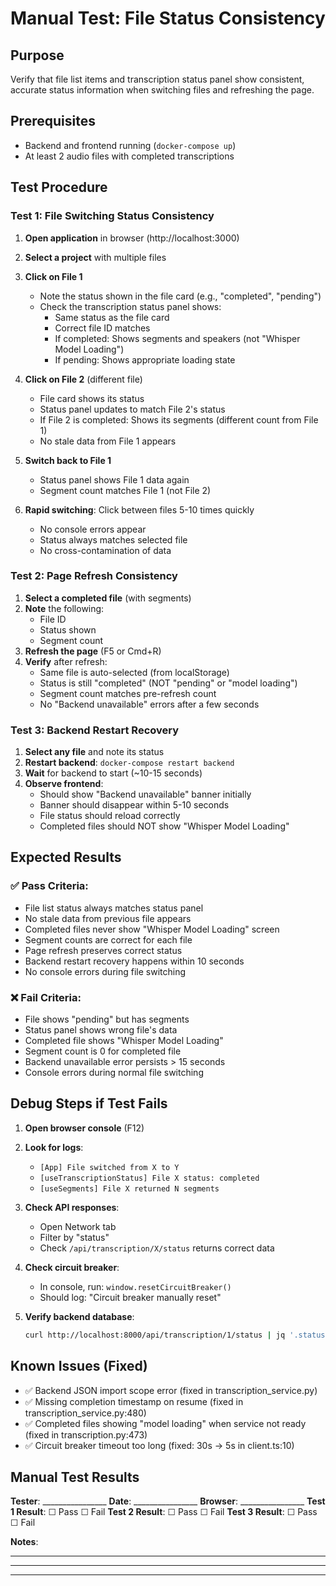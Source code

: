 # Manual Test: File Status Consistency

## Purpose
Verify that file list items and transcription status panel show consistent, accurate status information when switching files and refreshing the page.

## Prerequisites
- Backend and frontend running (`docker-compose up`)
- At least 2 audio files with completed transcriptions

## Test Procedure

### Test 1: File Switching Status Consistency

1. **Open application** in browser (http://localhost:3000)
2. **Select a project** with multiple files
3. **Click on File 1**
   - Note the status shown in the file card (e.g., "completed", "pending")
   - Check the transcription status panel shows:
     - Same status as the file card
     - Correct file ID matches
     - If completed: Shows segments and speakers (not "Whisper Model Loading")
     - If pending: Shows appropriate loading state

4. **Click on File 2** (different file)
   - File card shows its status
   - Status panel updates to match File 2's status
   - If File 2 is completed: Shows its segments (different count from File 1)
   - No stale data from File 1 appears

5. **Switch back to File 1**
   - Status panel shows File 1 data again
   - Segment count matches File 1 (not File 2)

6. **Rapid switching**: Click between files 5-10 times quickly
   - No console errors appear
   - Status always matches selected file
   - No cross-contamination of data

### Test 2: Page Refresh Consistency

1. **Select a completed file** (with segments)
2. **Note** the following:
   - File ID
   - Status shown
   - Segment count
3. **Refresh the page** (F5 or Cmd+R)
4. **Verify** after refresh:
   - Same file is auto-selected (from localStorage)
   - Status is still "completed" (NOT "pending" or "model loading")
   - Segment count matches pre-refresh count
   - No "Backend unavailable" errors after a few seconds

### Test 3: Backend Restart Recovery

1. **Select any file** and note its status
2. **Restart backend**: `docker-compose restart backend`
3. **Wait** for backend to start (~10-15 seconds)
4. **Observe frontend**:
   - Should show "Backend unavailable" banner initially
   - Banner should disappear within 5-10 seconds
   - File status should reload correctly
   - Completed files should NOT show "Whisper Model Loading"

## Expected Results

### ✅ Pass Criteria:
- File list status always matches status panel
- No stale data from previous file appears
- Completed files never show "Whisper Model Loading" screen
- Segment counts are correct for each file
- Page refresh preserves correct status
- Backend restart recovery happens within 10 seconds
- No console errors during file switching

### ❌ Fail Criteria:
- File shows "pending" but has segments
- Status panel shows wrong file's data
- Completed file shows "Whisper Model Loading"
- Segment count is 0 for completed file
- Backend unavailable error persists > 15 seconds
- Console errors during normal file switching

## Debug Steps if Test Fails

1. **Open browser console** (F12)
2. **Look for logs**:
   - `[App] File switched from X to Y`
   - `[useTranscriptionStatus] File X status: completed`
   - `[useSegments] File X returned N segments`

3. **Check API responses**:
   - Open Network tab
   - Filter by "status"
   - Check `/api/transcription/X/status` returns correct data

4. **Check circuit breaker**:
   - In console, run: `window.resetCircuitBreaker()`
   - Should log: "Circuit breaker manually reset"

5. **Verify backend database**:
   ```bash
   curl http://localhost:8000/api/transcription/1/status | jq '.status, .segment_count, .transcription_completed_at'
   ```

## Known Issues (Fixed)

- ✅ Backend JSON import scope error (fixed in transcription_service.py)
- ✅ Missing completion timestamp on resume (fixed in transcription_service.py:480)
- ✅ Completed files showing "model loading" when service not ready (fixed in transcription.py:473)
- ✅ Circuit breaker timeout too long (fixed: 30s → 5s in client.ts:10)

## Manual Test Results

**Tester**: ________________
**Date**: ________________
**Browser**: ________________
**Test 1 Result**: ☐ Pass ☐ Fail
**Test 2 Result**: ☐ Pass ☐ Fail
**Test 3 Result**: ☐ Pass ☐ Fail

**Notes**:
_______________________________________
_______________________________________
_______________________________________
